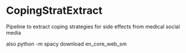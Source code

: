 # CopingStratExtract
Pipeline to extract coping strategies for side effects from medical social media 

also 
python -m spacy download en_core_web_sm
